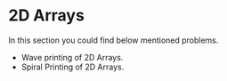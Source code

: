 # 2D Arrays

In this section you could find below mentioned problems.

- Wave printing of 2D Arrays.
- Spiral Printing of 2D Arrays.
